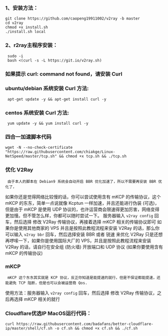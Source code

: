 ### 1、安装方法：
    
    git clone https://github.com/caopeng19911002/v2ray -b master
    cd v2ray
    chmod +x install.sh
    ./install.sh local
    
### 2、r2ray主程序安装：
     sudo -i
     bash <(curl -s -L https://git.io/v2ray.sh)
    
### 如果提示 curl: command not found，请安装 Curl
     
### ubuntu/debian 系统安装 Curl 方法: 
     
     apt-get update -y && apt-get install curl -y
    
### centos 系统安装 Curl 方法: 
     
     yum update -y && yum install curl -y
     
### 四合一加速脚本代码
    
    wget -N --no-check-certificate "https://raw.githubusercontent.com/chiakge/Linux-NetSpeed/master/tcp.sh" && chmod +x tcp.sh && ./tcp.sh
    
### 优化 V2Ray

     由于本人的脚本在 Debian9 系统会自动开启 BBR 优化加速了，所以不需要再安装 BBR 优化了，
如果你还是觉得网络比较慢的话，你可以尝试使用含有 mKCP 的传输协议，这个 mKCP 的东东，简单一点说就像 Kcptun 一样加速，并且还能进行伪装 (可选)，但是由于 mKCP 是使用 UDP 协议的，也许运营商会限速得更加厉害，网络变得更加慢。但不管怎么样，你都可以随时尝试一下。
服务器输入 `v2ray config` 回车，然后选择 修改 V2Ray 传输协议，再接着选择 mKCP 相关的传输协议即可
如果你是使用其他商家的 VPS 并且是按照此教程流程来安装 V2Ray 的话，那么你可以输入 `v2ray bbr` 回车，然后选择安装 BBR 或者 锐速 来优化 V2Ray
只是还想再啰嗦一下，如果你是使用国际大厂的 VPS，并且是按照此教程流程来安装 V2Ray 的话，请自行在安全组 (防火墙) 开放端口和 UDP 协议 (如果你要使用含有 mKCP 的传输协议)
     
### mKCP
     
     mKCP 这个东东其实就是 KCP 协议，反正你知道是能提速的就行，但是不保证都能提速，还能避免 TCP 阻断，但是也可以会被运营商 Qos.
使用方法：服务器输入 `v2ray config` 回车，然后选择 修改 V2Ray 传输协议，之后再选择 mKCP 相关的就行
     
### Cloudflare优选IP MacOS运行代码：
     
    curl https://raw.githubusercontent.com/badafans/better-cloudflare-ip/master/shell/cf.sh -o cf.sh && chmod +x cf.sh && ./cf.sh
